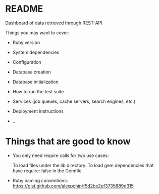 # README

Dashboard of data retrieved through REST-API

Things you may want to cover:

* Ruby version

* System dependencies

* Configuration

* Database creation

* Database initialization

* How to run the test suite

* Services (job queues, cache servers, search engines, etc.)

* Deployment instructions

* ...

# Things that are good to know

-  You only need require calls for two use cases:

    To load files under the lib directory.
    To load gem dependencies that have require: false in the Gemfile.

 - Ruby naming conventions: https://gist.github.com/alexpchin/f5d2be2ef3735889d315

